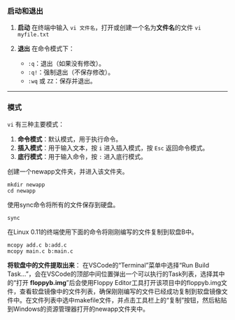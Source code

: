 
### 启动和退出

1. **启动**
    在终端中输入 `vi 文件名`，打开或创建一个名为**文件名**的文件
    `vi myfile.txt`  
    
2. **退出**
    在命令模式下：
    - `:q`：退出（如果没有修改）。
    - `:q!`：强制退出（不保存修改）。
    - `:wq` 或 `ZZ`：保存并退出。

---
### 模式
`vi` 有三种主要模式：
1. **命令模式**：默认模式，用于执行命令。
2. **插入模式**：用于输入文本，按 `i` 进入插入模式，按 `Esc` 返回命令模式。
3. **底行模式**：用于输入命令，按 `:` 进入底行模式。

创建一个newapp文件夹，并进入该文件夹。
```
mkdir newapp
cd newapp
```

使用sync命令将所有的文件保存到硬盘。
```
sync
```

在Linux 0.11的终端使用下面的命令将刚刚编写的文件复制到软盘B中。

```
mcopy add.c b:add.c
mcopy main.c b:main.c
```

**将软盘中的文件提取出来**：
在VSCode的“Terminal”菜单中选择“Run Build Task...”，会在VSCode的顶部中间位置弹出一个可以执行的Task列表，选择其中的“打开 **floppyb.img**”后会使用Floppy Editor工具打开该项目中的floppyb.img文件，查看软盘镜像中的文件列表，确保刚刚编写的文件已经成功复制到软盘镜像文件中。在文件列表中选中makefile文件，并点击工具栏上的“复制”按钮，然后粘贴到Windows的资源管理器打开的newapp文件夹中。